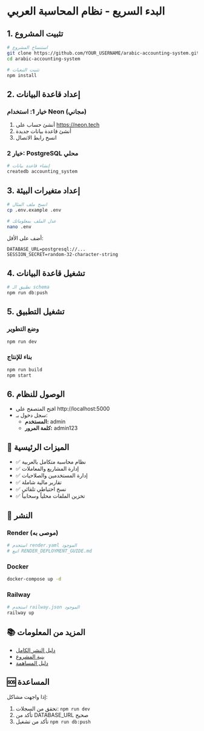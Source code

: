 # البدء السريع - نظام المحاسبة العربي

## 1. تثبيت المشروع

```bash
# استنساخ المشروع
git clone https://github.com/YOUR_USERNAME/arabic-accounting-system.git
cd arabic-accounting-system

# تثبيت التبعيات
npm install
```

## 2. إعداد قاعدة البيانات

### خيار 1: استخدام Neon (مجاني)
1. أنشئ حساب على https://neon.tech
2. أنشئ قاعدة بيانات جديدة
3. انسخ رابط الاتصال

### خيار 2: PostgreSQL محلي
```bash
# إنشاء قاعدة بيانات
createdb accounting_system
```

## 3. إعداد متغيرات البيئة

```bash
# انسخ ملف المثال
cp .env.example .env

# عدل الملف بمعلوماتك
nano .env
```

أضف على الأقل:
```env
DATABASE_URL=postgresql://...
SESSION_SECRET=random-32-character-string
```

## 4. تشغيل قاعدة البيانات

```bash
# تطبيق الـ schema
npm run db:push
```

## 5. تشغيل التطبيق

### وضع التطوير
```bash
npm run dev
```

### بناء للإنتاج
```bash
npm run build
npm start
```

## 6. الوصول للنظام

- افتح المتصفح على http://localhost:5000
- سجل دخول بـ:
  - **المستخدم:** admin
  - **كلمة المرور:** admin123

## 📱 الميزات الرئيسية

- ✅ نظام محاسبة متكامل بالعربية
- ✅ إدارة المشاريع والمعاملات
- ✅ إدارة المستخدمين والصلاحيات
- ✅ تقارير مالية شاملة
- ✅ نسخ احتياطي تلقائي
- ✅ تخزين الملفات محلياً وسحابياً

## 🚀 النشر

### Render (موصى به)
```bash
# استخدم render.yaml الموجود
# اتبع RENDER_DEPLOYMENT_GUIDE.md
```

### Docker
```bash
docker-compose up -d
```

### Railway
```bash
# استخدم railway.json الموجود
railway up
```

## 📚 المزيد من المعلومات

- [دليل النشر الكامل](DEPLOYMENT_DOCUMENTATION.md)
- [بنية المشروع](PROJECT_STRUCTURE.md)
- [دليل المساهمة](README.md)

## 🆘 المساعدة

إذا واجهت مشاكل:
1. تحقق من السجلات: `npm run dev`
2. تأكد من DATABASE_URL صحيح
3. تأكد من تشغيل `npm run db:push`